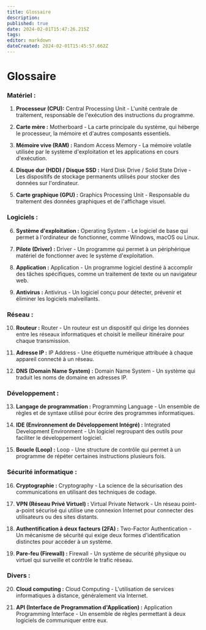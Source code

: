 ```yaml
---
title: Glossaire
description: 
published: true
date: 2024-02-01T15:47:26.215Z
tags: 
editor: markdown
dateCreated: 2024-02-01T15:45:57.662Z
---
```


# Glossaire

### Matériel :

1. **Processeur (CPU):** Central Processing Unit - L'unité centrale de traitement, responsable de l'exécution des instructions du programme.

2. **Carte mère :** Motherboard - La carte principale du système, qui héberge le processeur, la mémoire et d'autres composants essentiels.

3. **Mémoire vive (RAM) :** Random Access Memory - La mémoire volatile utilisée par le système d'exploitation et les applications en cours d'exécution.

4. **Disque dur (HDD) / Disque SSD :** Hard Disk Drive / Solid State Drive - Les dispositifs de stockage permanents utilisés pour stocker des données sur l'ordinateur.

5. **Carte graphique (GPU) :** Graphics Processing Unit - Responsable du traitement des données graphiques et de l'affichage visuel.

### Logiciels :

6. **Système d'exploitation :** Operating System - Le logiciel de base qui permet à l'ordinateur de fonctionner, comme Windows, macOS ou Linux.

7. **Pilote (Driver) :** Driver - Un programme qui permet à un périphérique matériel de fonctionner avec le système d'exploitation.

8. **Application :** Application - Un programme logiciel destiné à accomplir des tâches spécifiques, comme un traitement de texte ou un navigateur web.

9. **Antivirus :** Antivirus - Un logiciel conçu pour détecter, prévenir et éliminer les logiciels malveillants.

### Réseau :

10. **Routeur :** Router - Un routeur est un dispositif qui dirige les données entre les réseaux informatiques et choisit le meilleur itinéraire pour chaque transmission.

11. **Adresse IP :** IP Address - Une étiquette numérique attribuée à chaque appareil connecté à un réseau.

12. **DNS (Domain Name System) :** Domain Name System - Un système qui traduit les noms de domaine en adresses IP.

### Développement :

13. **Langage de programmation :** Programming Language - Un ensemble de règles et de syntaxe utilisé pour écrire des programmes informatiques.

14. **IDE (Environnement de Développement Intégré) :** Integrated Development Environment - Un logiciel regroupant des outils pour faciliter le développement logiciel.

15. **Boucle (Loop) :** Loop - Une structure de contrôle qui permet à un programme de répéter certaines instructions plusieurs fois.

### Sécurité informatique :

16. **Cryptographie :** Cryptography - La science de la sécurisation des communications en utilisant des techniques de codage.

17. **VPN (Réseau Privé Virtuel) :** Virtual Private Network - Un réseau point-a-point sécurisé qui utilise une connexion Internet pour connecter des utilisateurs ou des sites distants.

18. **Authentification à deux facteurs (2FA) :** Two-Factor Authentication - Un mécanisme de sécurité qui exige deux formes d'identification distinctes pour accéder à un système.

19. **Pare-feu (Firewall) :** Firewall - Un système de sécurité physique ou virtuel qui surveille et contrôle le trafic réseau.


### Divers :

20. **Cloud computing :** Cloud Computing - L'utilisation de services informatiques à distance, généralement via Internet.

21. **API (Interface de Programmation d'Application) :** Application Programming Interface - Un ensemble de règles permettant à deux logiciels de communiquer entre eux.

